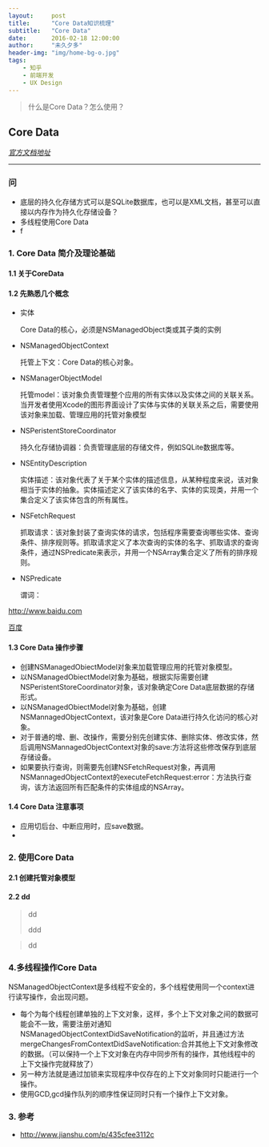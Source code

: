```yaml
---
layout:     post
title:      "Core Data知识梳理"
subtitle:   "Core Data"
date:       2016-02-18 12:00:00
author:     "未久夕多"
header-img: "img/home-bg-o.jpg"
tags:
    - 知乎
    - 前端开发
    - UX Design
---
```




> 什么是Core Data？怎么使用？


## Core Data
_[官方文档地址](https://developer.apple.com/library/ios/documentation/Cocoa/Conceptual/CoreData/index.html#//apple_ref/doc/uid/TP40001075)_

---

### 问
* 底层的持久化存储方式可以是SQLite数据库，也可以是XML文档，甚至可以直接以内存作为持久化存储设备？
* 多线程使用Core Data
* f
 

### 1. Core Data 简介及理论基础

#### 1.1 关于CoreData

#### 1.2 先熟悉几个概念
* 实体

	Core Data的核心，必须是NSManagedObject类或其子类的实例
* NSManagedObjectContext

	托管上下文：Core Data的核心对象。
* NSManagerObjectModel

	托管model：该对象负责管理整个应用的所有实体以及实体之间的关联关系。当开发者使用Xcode的图形界面设计了实体与实体的关联关系之后，需要使用该对象来加载、管理应用的托管对象模型
* NSPeristentStoreCoordinator

	持久化存储协调器：负责管理底层的存储文件，例如SQLite数据库等。
* NSEntityDescription

	实体描述：该对象代表了关于某个实体的描述信息，从某种程度来说，该对象相当于实体的抽象。实体描述定义了该实体的名字、实体的实现类，并用一个集合定义了该实体包含的所有属性。
* NSFetchRequest

	抓取请求：该对象封装了查询实体的请求，包括程序需要查询哪些实体、查询条件、排序规则等。抓取请求定义了本次查询的实体的名字、抓取请求的查询条件，通过NSPredicate来表示，并用一个NSArray集合定义了所有的排序规则。
* NSPredicate

	谓词：
	

<http://www.baidu.com>

[百度](http://www.baidu.com)
	
#### 1.3 Core Data 操作步骤
* 创建NSManagedObiectModel对象来加载管理应用的托管对象模型。
* 以NSManagedObiectModel对象为基础，根据实际需要创建NSPeristentStoreCoordinator对象，该对象确定Core Data底层数据的存储形式。
* 以NSManagedObiectModel对象为基础，创建NSMannagedObjectContext，该对象是Core Data进行持久化访问的核心对象。
* 对于普通的增、删、改操作，需要分别先创建实体、删除实体、修改实体，然后调用NSMannagedObjectContext对象的save:方法将这些修改保存到底层存储设备。
* 如果要执行查询，则需要先创建NSFetchRequest对象，再调用NSMannagedObjectContext的executeFetchRequest:error：方法执行查询，该方法返回所有匹配条件的实体组成的NSArray。

#### 1.4 Core Data  注意事项
* 应用切后台、中断应用时，应save数据。
* 


### 2. 使用Core Data

#### 2.1 创建托管对象模型


#### 2.2 dd
> dd
> 
> ddd
 	
    
> dd
> 

### 4.多线程操作Core Data
NSManagedObjectContext是多线程不安全的，多个线程使用同一个context进行读写操作，会出现问题。

* 每个为每个线程创建单独的上下文对象，这样，多个上下文对象之间的数据可能会不一致，需要注册对通知
NSManagedObjectContextDidSaveNotification的监听，并且通过方法mergeChangesFromContextDidSaveNotification:合并其他上下文对象修改的数据。（可以保持一个上下文对象在内存中同步所有的操作，其他线程中的上下文操作完就释放了）
* 另一种方法就是通过加锁来实现程序中仅存在的上下文对象同时只能进行一个操作。
* 使用GCD,gcd操作队列的顺序性保证同时只有一个操作上下文对象。



### 3. 参考
* <http://www.jianshu.com/p/435cfee3112c>

